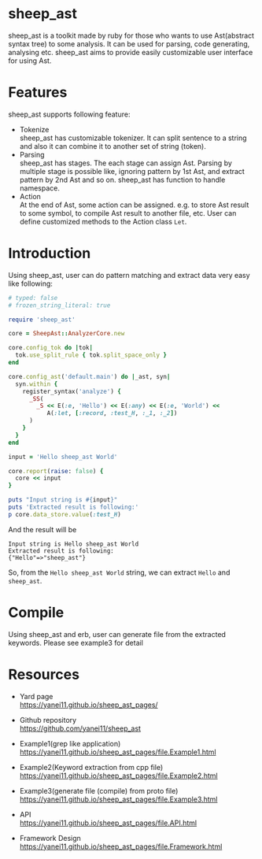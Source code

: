 # sheep_ast

sheep_ast is a toolkit made by ruby for those who wants to use Ast(abstract syntax tree) to some analysis. It can be used for parsing, code generating, analysing etc. sheep_ast aims to provide easily customizable user interface for using Ast.
  
# Features
sheep_ast supports following feature:

- Tokenize  
  sheep_ast has customizable tokenizer. It can split sentence to a string and also it can combine it to another set of string (token).  
- Parsing  
  sheep_ast has stages. The each stage can assign Ast. Parsing by multiple stage is possible like, ignoring pattern by 1st Ast, and extract pattern by 2nd Ast and so on. sheep_ast has function to handle namespace.
- Action  
  At the end of Ast, some action can be assigned. e.g. to store Ast result to some symbol, to compile Ast result to another file, etc. User can define customized methods to the Action class `Let`.  

# Introduction

Using sheep_ast, user can do pattern matching and extract data very easy like following:

```ruby
# typed: false
# frozen_string_literal: true

require 'sheep_ast'

core = SheepAst::AnalyzerCore.new

core.config_tok do |tok|
  tok.use_split_rule { tok.split_space_only }
end

core.config_ast('default.main') do |_ast, syn|
  syn.within {
    register_syntax('analyze') {
      _SS(
        _S << E(:e, 'Hello') << E(:any) << E(:e, 'World') <<
           A(:let, [:record, :test_H, :_1, :_2])
      )
    }
  }
end

input = 'Hello sheep_ast World'

core.report(raise: false) {
  core << input
}

puts "Input string is #{input}"
puts 'Extracted result is following:'
p core.data_store.value(:test_H)
```

And the result will be

```
Input string is Hello sheep_ast World
Extracted result is following:
{"Hello"=>"sheep_ast"}
```

So, from the `Hello sheep_ast World` string, we can extract `Hello` and `sheep_ast`.

# Compile

Using sheep_ast and erb, user can generate file from the extracted keywords.
Please see example3 for detail

# Resources
- Yard page\
  https://yanei11.github.io/sheep_ast_pages/

- Github repository\
  https://github.com/yanei11/sheep_ast

- Example1(grep like application)\
  https://yanei11.github.io/sheep_ast_pages/file.Example1.html
  
- Example2(Keyword extraction from cpp file)\
  https://yanei11.github.io/sheep_ast_pages/file.Example2.html

- Example3(generate file (compile) from proto file)\
  https://yanei11.github.io/sheep_ast_pages/file.Example3.html

- API\
  https://yanei11.github.io/sheep_ast_pages/file.API.html

- Framework Design\
  https://yanei11.github.io/sheep_ast_pages/file.Framework.html
